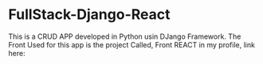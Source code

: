 # FullStack-Django-React

This is a CRUD APP developed in Python usin DJango Framework. 
The Front Used for this app is the project Called,  Front REACT in my profile, link here: 
